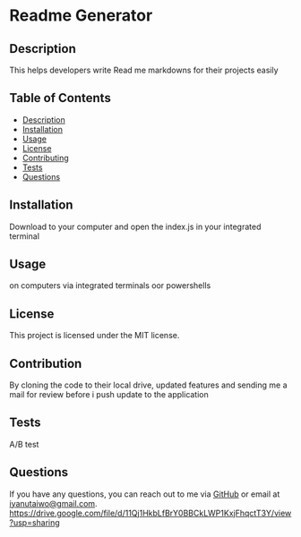 
# Readme Generator

## Description
This helps developers write Read me markdowns for their projects easily

## Table of Contents
- [Description](#description)
- [Installation](#installation)
- [Usage](#usage)
- [License](#license)
- [Contributing](#contributing)
- [Tests](#tests)
- [Questions](#questions)

## Installation
Download to your computer and open the index.js in your integrated terminal

## Usage
on computers via integrated terminals oor powershells

## License
This project is licensed under the MIT license.

## Contribution
By cloning the code to their local drive, updated features and sending me a mail for review before i push update to the application

## Tests
A/B test

## Questions
If you have any questions, you can reach out to me via [GitHub](https://github.com/solidmoneyti) or email at iyanutaiwo@gmail.com.  https://drive.google.com/file/d/11Qj1HkbLfBrY0BBCkLWP1KxjFhqctT3Y/view?usp=sharing


